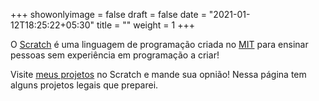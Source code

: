 +++
showonlyimage = false
draft = false
date = "2021-01-12T18:25:22+05:30"
title = ""
weight = 1
+++

O [Scratch](https://scratch.mit.edu/) é uma linguagem de programação criada no [MIT](https://pt.wikipedia.org/wiki/Mit) para ensinar pessoas sem experiência em programação a criar!

Visite [meus projetos](https://scratch.mit.edu/users/bibisilveira/) no Scratch e mande sua opnião! Nessa página tem alguns projetos legais que preparei.

<!--more-->
